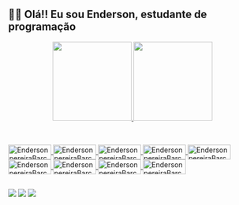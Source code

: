 ## 👩‍💻 Olá!! Eu sou Enderson, estudante de programação

<div align="center">
  <a href="https://github.com/EndersonpereiraBarcelos">
  <img height="160em" src="https://github-readme-stats.vercel.app/api?username=EndersonpereiraBarcelos&show_icons=true&theme=panda&include_all_commits=true&count_private=true"/>
  <img height="160em" src="https://github-readme-stats.vercel.app/api/top-langs/?username=EndersonpereiraBarcelos&layout=compact&langs_count=7&theme=panda"/>
</div>
 

  
  ##
  <div style="display: inline_block"><br>
  <img align="center" alt="EndersonpereiraBarcelos-Html" height="30" width="87" src="https://img.shields.io/badge/HTML5-E34F26?style=for-the-badge&logo=html5&logoColor=white">
  <img align="center" alt="EndersonpereiraBarcelos-Css" height="30" width="87" src="https://img.shields.io/badge/CSS3-1572B6?style=for-the-badge&logo=css3&logoColor=white">
  <img align="center" alt="EndersonpereiraBarcelos-Js" height="30" width="87" src="https://img.shields.io/badge/JavaScript-323330?style=for-the-badge&logo=javascript&logoColor=F7DF1E">
    <img align="center" alt="EndersonpereiraBarcelos-Java" height="30" width="87" src="https://img.shields.io/badge/Java-ED8B00?style=for-the-badge&logo=java&logoColor=white">
     <img align="center" alt="EndersonpereiraBarcelos-Node.js" height="30" width="87" src="https://img.shields.io/badge/Node.js-43853D?style=for-the-badge&logo=node.js&logoColor=white">
    <img align="center" alt="EndersonpereiraBarcelos-Sequelize" height="30" width="87" src="https://img.shields.io/badge/Sequelize-52B0E7?style=for-the-badge&logo=Sequelize&logoColor=white">
     <img align="center" alt="EndersonpereiraBarcelos-Express.js" height="30" width="87" src="https://img.shields.io/badge/Express.js-404D59?style=for-the-badge">
    <img align="center" alt="EndersonpereiraBarcelos-Ubuntu" height="30" width="87" src="https://img.shields.io/badge/Ubuntu-E95420?style=for-the-badge&logo=ubuntu&logoColor=white">
    <img align="center" alt="EndersonpereiraBarcelos-MySql" height="30" width="87" src="https://img.shields.io/badge/MySQL-005C84?style=for-the-badge&logo=mysql&logoColor=white">
    


</div>
  
  ##
  
  <a href="https://instagram.com/pbenderson" target="_blank"><img src="https://img.shields.io/badge/Instagram-E4405F?style=for-the-badge&logo=instagram&logoColor=white" target="_blank"></a>
   <a href = "souza98120@gmail.com"><img src="https://img.shields.io/badge/Gmail-D14836?style=for-the-badge&logo=gmail&logoColor=white" target="_blank"></a>
  <a href = "https://www.linkedin.com/in/enderson-pereira-barcelos-15949518b/"><img src ="https://img.shields.io/badge/LinkedIn-0077B5?style=for-the-badge&logo=linkedin&logoColor=white" target="_blak"></a>
